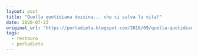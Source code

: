 ```yaml
---
layout: post
title: "Quella quotidiana dozzina... che ci salva la vita!"
date: 2020-07-23
original_url: "https://perladieta.blogspot.com/2016/09/quella-quotidiana-dozzina-che-ci-salva.html"
tags:
  - restauro
  - perladieta
---
```



